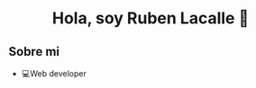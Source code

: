 <div align="center">
  <h1>Hola, soy Ruben Lacalle 👋</h1>
</div>

## Sobre mi
- 💻Web developer
<!--
**RubenLacalle/RubenLacalle** is a ✨ _special_ ✨ repository because its `README.md` (this file) appears on your GitHub profile.

Here are some ideas to get you started:

- 🔭 I’m currently working on ...
- 🌱 I’m currently learning ...
- 👯 I’m looking to collaborate on ...
- 🤔 I’m looking for help with ...
- 💬 Ask me about ...
- 📫 How to reach me: ...
- 😄 Pronouns: ...
- ⚡ Fun fact: ...
-->
